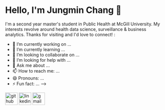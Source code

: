 # Hello, I'm Jungmin Chang 👋

I'm a second year master's student in Public Health at McGill University. My interests revolve around health data science, surveillance & business analytics. Thanks for visiting and I'd love to connect! :

- 🔭 I’m currently working on ...
- 🌱 I’m currently learning ...
- 👯 I’m looking to collaborate on ...
- 🤔 I’m looking for help with ...
- 💬 Ask me about ...
- 📫 How to reach me: ...
- 😄 Pronouns: ...
- ⚡ Fun fact: ...
-->

[<img src='https://cdn.jsdelivr.net/npm/simple-icons@3.0.1/icons/github.svg' alt='github' height='40'>](https://github.com/jungmini0301)  [<img src='https://cdn.jsdelivr.net/npm/simple-icons@3.0.1/icons/linkedin.svg' alt='linkedin' height='40'>](https://www.linkedin.com/in/https://www.linkedin.com/in/jungmin-chang-0301//)  [<img src='https://cdn.jsdelivr.net/npm/simple-icons@3.0.1/icons/gmail.svg' alt='gmail' height='40'>](mailto:jungmini0301@gmail.com)  
